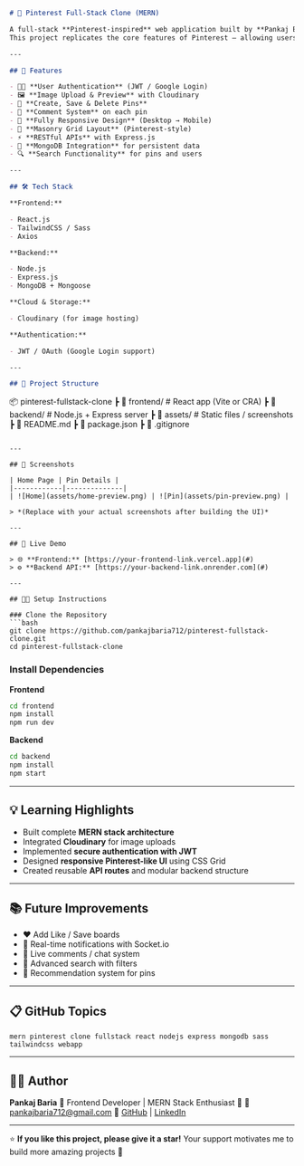 ```markdown
# 📌 Pinterest Full-Stack Clone (MERN)

A full-stack **Pinterest-inspired** web application built by **Pankaj Baria** using the **MERN Stack (MongoDB, Express.js, React, Node.js)**.  
This project replicates the core features of Pinterest — allowing users to **upload, save, and explore creative images** in a fully responsive and modern UI.

---

## 🚀 Features

- 🧑‍💻 **User Authentication** (JWT / Google Login)
- 🖼️ **Image Upload & Preview** with Cloudinary
- 📂 **Create, Save & Delete Pins**
- 💬 **Comment System** on each pin
- 📱 **Fully Responsive Design** (Desktop → Mobile)
- 🎨 **Masonry Grid Layout** (Pinterest-style)
- ⚡ **RESTful APIs** with Express.js
- 💾 **MongoDB Integration** for persistent data
- 🔍 **Search Functionality** for pins and users

---

## 🛠️ Tech Stack

**Frontend:**

- React.js
- TailwindCSS / Sass
- Axios

**Backend:**

- Node.js
- Express.js
- MongoDB + Mongoose

**Cloud & Storage:**

- Cloudinary (for image hosting)

**Authentication:**

- JWT / OAuth (Google Login support)

---

## 🧩 Project Structure
```

📦 pinterest-fullstack-clone
┣ 📁 frontend/ # React app (Vite or CRA)
┣ 📁 backend/ # Node.js + Express server
┣ 📁 assets/ # Static files / screenshots
┣ 📄 README.md
┣ 📄 package.json
┣ 📄 .gitignore

````

---

## 📸 Screenshots

| Home Page | Pin Details |
|------------|--------------|
| ![Home](assets/home-preview.png) | ![Pin](assets/pin-preview.png) |

> *(Replace with your actual screenshots after building the UI)*

---

## 🔗 Live Demo

> 🌐 **Frontend:** [https://your-frontend-link.vercel.app](#)
> ⚙️ **Backend API:** [https://your-backend-link.onrender.com](#)

---

## 🧑‍💻 Setup Instructions

### Clone the Repository
```bash
git clone https://github.com/pankajbaria712/pinterest-fullstack-clone.git
cd pinterest-fullstack-clone
````

### Install Dependencies

**Frontend**

```bash
cd frontend
npm install
npm run dev
```

**Backend**

```bash
cd backend
npm install
npm start
```

---

## 💡 Learning Highlights

- Built complete **MERN stack architecture**
- Integrated **Cloudinary** for image uploads
- Implemented **secure authentication with JWT**
- Designed **responsive Pinterest-like UI** using CSS Grid
- Created reusable **API routes** and modular backend structure

---

## 📚 Future Improvements

- ❤️ Add Like / Save boards
- 🔔 Real-time notifications with Socket.io
- 💬 Live comments / chat system
- 🔎 Advanced search with filters
- 🧠 Recommendation system for pins

---

## 📋 GitHub Topics

```
mern pinterest clone fullstack react nodejs express mongodb sass tailwindcss webapp
```

---

## 👨‍💻 Author

**Pankaj Baria**
💼 Frontend Developer | MERN Stack Enthusiast 🚀
📧 [pankajbaria712@gmail.com](mailto:pankajbaria712@gmail.com)
🔗 [GitHub](https://github.com/pankajbaria712) | [LinkedIn](https://www.linkedin.com/in/pankajbaria712)

---

⭐ **If you like this project, please give it a star!**
Your support motivates me to build more amazing projects 🙌

```

```
